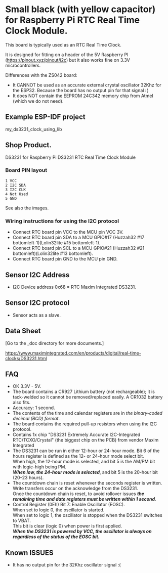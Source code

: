 # Small black (with yellow capacitor) for Raspberry Pi RTC Real Time Clock Module.
This board is typically used as an RTC Real Time Clock.

It is designed for fitting on a header of the 5V Raspberry PI (https://pinout.xyz/pinout/i2c) but it also works fine on 3.3V microcontrollers.

Differences with the ZS042 board:
- It CANNOT be used as an accurate external crystal oscillator 32Khz for the ESP32. Because the board has no output pin for that signal :(
- It does NOT contain the EEPROM 24C342 memory chip from Atmel (which we do not need).

## Example ESP-IDF project
my_ds3231_clock_using_lib

## Shop Product.
DS3231 for Raspberry Pi DS3231 RTC Real Time Clock Module

### Board PIN layout
```
1 VCC
2 I2C SDA
3 I2C CLK
4 Not Used
5 GND
```

See also the images.

### Wiring instructions for using the I2C protocol
- Connect RTC board pin VCC to the MCU pin VCC 3V.
- Connect RTC board pin SDA to a MCU GPIO#17 (Huzzah32 #17 bottomleft-1)(Lolin32lite #15 bottomleft-1).
- Connect RTC board pin SCL to a MCU GPIO#21 (Huzzah32 #21 bottomleft)(Lolin32lite #13 bottomleft).
- Connect RTC board pin GND to the MCU pin GND.

## Sensor I2C Address
- I2C Device address 0x68 = RTC Maxim Integrated DS3231.

## Sensor I2C protocol
- Sensor acts as a slave.

## Data Sheet
[Go to the _doc directory for more documents.]

https://www.maximintegrated.com/en/products/digital/real-time-clocks/DS3231.html

## FAQ
- OK 3.3V - 5V.
- The board contains a CR927 Lithium battery (not rechargeable); it is tack-welded so it cannot be removed/replaced easily. A CR1032 battery also fits.
- Accuracy: 1 second.
- The contents of the time and calendar registers are in *the binary-coded decimal (BCD) format*.
- The board contains the required pull-up resistors when using the I2C protocol.
- Contains 1x chip "DS3231 Extremely Accurate I2C-Integrated RTC/TCXO/Crystal" (the biggest chip on the PCB) from vendor Maxim Integrated 
- The DS3231 can be run in either 12-hour or 24-hour mode. Bit 6 of the hours register is defined as the 12- or 24-hour mode select bit. \
     When high, the 12-hour mode is selected, and bit 5 is the AM/PM bit with logic-high being PM. \
     ***When low,  the 24-hour mode is selected***, and bit 5 is the 20-hour bit (20–23 hours).
- The countdown chain is reset whenever the seconds register is written. Write transfers occur on the acknowledge from the DS3231. \
    Once the countdown chain is reset, to avoid rollover issues ***the remaining time and date registers must be written within 1 second***.
- Control Register (0Eh) Bit 7: Enable Oscillator (EOSC). \
          When set to logic 0, the oscillator is started. \
          When set to logic 1, the oscillator is stopped when the DS3231 switches to VBAT. \
          This bit is clear (logic 0) when power is first applied. \
          ***When the DS3231 is powered by VCC, the oscillator is always on regardless of the status of the EOSC bit.***

## Known ISSUES
- It has no output pin for the 32Khz oscillator signal :(
